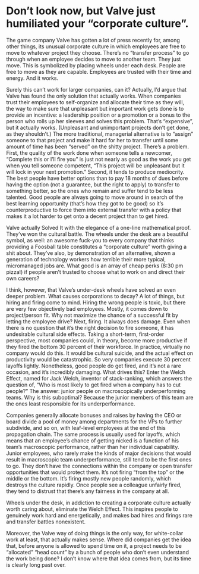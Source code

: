 # Don’t look now, but Valve just humiliated your “corporate culture”.

The game company Valve has gotten a lot of press recently for, among other things, its unusual corporate culture in which employees are free to move to whatever project they choose. There’s no “transfer process” to go through when an employee decides to move to another team. They just move. This is symbolized by placing wheels under each desk. People are free to move as they are capable. Employees are trusted with their time and energy. And it works.

Surely this can’t work for larger companies, can it? Actually, I’d argue that Valve has found the only solution that actually works. When companies trust their employees to self-organize and allocate their time as they will, the way to make sure that unpleasant but important work gets done is to provide an incentive: a leadership position or a promotion or a bonus to the person who rolls up her sleeves and solves this problem. That’s “expensive”, but it actually works. (Unpleasant and unimportant projects don’t get done, as they shouldn’t.) The more traditional, managerial alternative is to “assign” someone to that project and make it hard for her to transfer until some amount of time has been “served” on the shitty project. There’s a problem. First, the quality of the work done when someone tells a newcomer, “Complete this or I’ll fire you” is just not nearly as good as the work you get when you tell someone competent, “This project will be unpleasant but it will lock in your next promotion.” Second, it tends to produce mediocrity. The best people have better options than to pay 18 months of dues before having the option (not a guarantee, but the right to apply) to transfer to something better, so the ones who remain and suffer tend to be less talented. Good people are always going to move around in search of the best learning opportunity (that’s how they got to be good) so it’s counterproductive to force them into external transfer with a policy that makes it a lot harder to get onto a decent project than to get hired.

Valve actually Solved It with the elegance of a one-line mathematical proof. They’ve won the cultural battle. The wheels under the desk are a beautiful symbol, as well: an awesome fuck-you to every company that thinks providing a Foosball table constitutes a “corporate culture” worth giving a shit about. They’ve also, by demonstration of an alternative, shown a generation of technology workers how terrible their more typical, micromanaged jobs are. What good is an array of cheap perks (8:30 pm pizza!) if people aren’t trusted to choose what to work on and direct their own careers?

I think, however, that Valve’s under-desk wheels have solved an even deeper problem. What causes corporations to decay? A lot of things, but hiring and firing come to mind. Hiring the wrong people is toxic, but there are very few objectively bad employees. Mostly, it comes down to project/person fit. Why not maximize the chance of a successful fit by letting the employee drive? Next, firing. It always does damage. Even when there is no question that it’s the right decision to fire someone, it has undesirable cultural side effects. Taking a short-term, first-order perspective, most companies could, in theory, become more productive if they fired the bottom 30 percent of their workforce. In practice, virtually no company would do this. It would be cultural suicide, and the actual effect on productivity would be catastrophic. So very companies execute 30 percent layoffs lightly. Nonetheless, good people do get fired, and it’s not a rare occasion, and it’s incredibly damaging. What drives this? Enter the Welch Effect, named for Jack Welch, inventor of stack-ranking, which answers the question of, “Who is most likely to get fired when a company has to cut people?” The answer: junior people on macroscopically underperforming teams. Why is this suboptimal? Because the junior members of this team are the ones least responsible for its underperformance.

Companies generally allocate bonuses and raises by having the CEO or board divide a pool of money among departments for the VPs to further subdivide, and so on, with leaf-level employees at the end of this propagation chain. The same process is usually used for layoffs, which means that an employee’s chance of getting nicked is a function of his team’s macroscopic performance, rather than her individual capability. Junior employees, who rarely make the kinds of major decisions that would result in macroscopic team underperformance, still tend to be the first ones to go. They don’t have the connections within the company or open transfer opportunities that would protect them. It’s not firing “from the top” or the middle or the bottom. It’s firing mostly new people randomly, which destroys the culture rapidly. Once people see a colleague unfairly fired, they tend to distrust that there’s any fairness in the company at all.

Wheels under the desk, in addiction to creating a corporate culture actually worth caring about, eliminate the Welch Effect. This inspires people to genuinely work hard and energetically, and makes bad hires and firings rare and transfer battles nonexistent.

Moreover, the Valve way of doing things is the only way, for white-collar work at least, that actually makes sense. Where did companies get the idea that, before anyone is allowed to spend time on it, a project needs to be “allocated” “head count” by a bunch of people who don’t even understand the work being done? I don’t know where that idea comes from, but its time is clearly long past over.